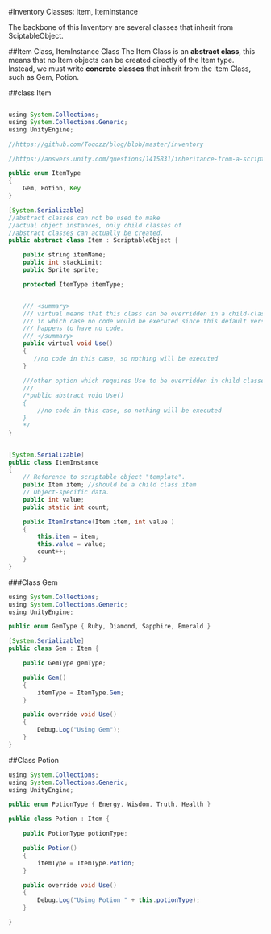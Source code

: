 #Inventory Classes:  Item, ItemInstance

The backbone of this Inventory are several classes that inherit from SciptableObject.



##Item Class, ItemInstance Class
The Item Class is an **abstract class**, this means that no Item objects can be created directly of the Item type.  Instead, we must write **concrete classes** that inherit from the Item Class, such as Gem, Potion.  


##class Item
```java

using System.Collections;
using System.Collections.Generic;
using UnityEngine;

//https://github.com/Toqozz/blog/blob/master/inventory

//https://answers.unity.com/questions/1415831/inheritance-from-a-scriptableobject.html

public enum ItemType
{
    Gem, Potion, Key
}

[System.Serializable]
//abstract classes can not be used to make 
//actual object instances, only child classes of 
//abstract classes can actually be created.
public abstract class Item : ScriptableObject {

    public string itemName;
    public int stackLimit;
    public Sprite sprite;

    protected ItemType itemType;


    /// <summary>
    /// virtual means that this class can be overridden in a child-class, but it is not required
    /// in which case no code would be executed since this default version of the method 
    /// happens to have no code.
    /// </summary>
    public virtual void Use() 
    {
       //no code in this case, so nothing will be executed
    }

    ///other option which requires Use to be overridden in child classes
    /// 
    /*public abstract void Use()
    {
        //no code in this case, so nothing will be executed
    }
    */
}


[System.Serializable]
public class ItemInstance 
{
    // Reference to scriptable object "template".
    public Item item; //should be a child class item
    // Object-specific data.
    public int value;
    public static int count;

    public ItemInstance(Item item, int value ) 
    {
        this.item = item;
        this.value = value;
        count++;
    }  
}

```

###Class Gem

```java
using System.Collections;
using System.Collections.Generic;
using UnityEngine;

public enum GemType { Ruby, Diamond, Sapphire, Emerald }

[System.Serializable]
public class Gem : Item {

    public GemType gemType;

    public Gem()
    {
        itemType = ItemType.Gem;
    }

    public override void Use()
    {
        Debug.Log("Using Gem");
    }
}

```

##Class Potion



```java
using System.Collections;
using System.Collections.Generic;
using UnityEngine;

public enum PotionType { Energy, Wisdom, Truth, Health }

public class Potion : Item {

    public PotionType potionType;

    public Potion()
    {
        itemType = ItemType.Potion;
    }

    public override void Use()
    {
        Debug.Log("Using Potion " + this.potionType);
    }

}
```



